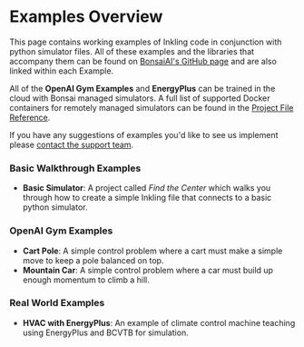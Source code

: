 # Examples Overview

This page contains working examples of Inkling code in conjunction with python simulator files. All of these examples and the libraries that accompany them can be found on [BonsaiAI's GitHub page][1] and are also linked within each Example.

All of the **OpenAI Gym Examples** and **EnergyPlus** can be trained in the cloud with Bonsai managed simulators. A full list of supported Docker containers for remotely managed simulators can be found in the [Project File Reference][3].

If you have any suggestions of examples you'd like to see us implement please [contact the support team][2].

### Basic Walkthrough Examples
* **Basic Simulator**: A project called *Find the Center* which walks you through how to create a simple Inkling file that connects to a basic python simulator.

### OpenAI Gym Examples
* **Cart Pole**: A simple control problem where a cart must make a simple move to keep a pole balanced on top.
* **Mountain Car**: A simple control problem where a car must build up enough momentum to climb a hill.

### Real World Examples
* **HVAC with EnergyPlus**: An example of climate control machine teaching using EnergyPlus and BCVTB for simulation. 

[1]: https://github.com/BonsaiAI
[2]: https://bons.ai/contact-us#contact-page-form
[3]: ../references/cli-reference.html#bproj-file